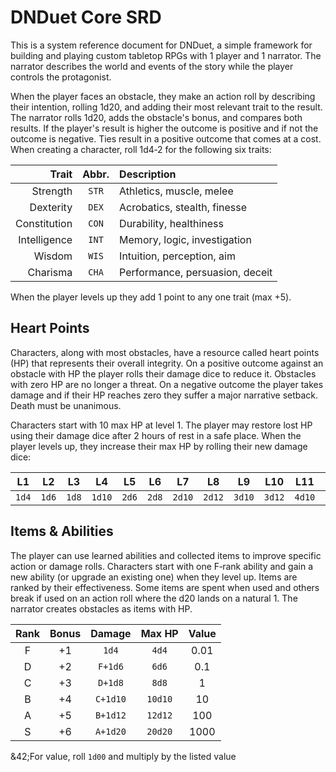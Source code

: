 # DNDuet Core SRD
This is a system reference document for DNDuet, a simple framework for building and playing custom tabletop RPGs with 1 player and 1 narrator. The narrator describes the world and events of the story while the player controls the protagonist.

When the player faces an obstacle, they make an action roll by describing their intention, rolling 1d20, and adding their most relevant trait to the result. The narrator rolls 1d20, adds the obstacle's bonus, and compares both results. If the player's result is higher the outcome is positive and if not the outcome is negative. Ties result in a positive outcome that comes at a cost. When creating a character, roll 1d4‐2 for the following six traits:

| Trait | Abbr. | Description |
| ---:|:---:|:--- |
| Strength | `STR` | Athletics, muscle, melee |
| Dexterity | `DEX` | Acrobatics, stealth, finesse |
| Constitution | `CON` | Durability, healthiness |
| Intelligence | `INT` | Memory, logic, investigation |
| Wisdom | `WIS` | Intuition, perception, aim |
| Charisma | `CHA` | Performance, persuasion, deceit |

When the player levels up they add 1 point to any one trait (max +5).

## Heart Points
Characters, along with most obstacles, have a resource called heart points (HP) that represents their overall integrity. On a positive outcome against an obstacle with HP the player rolls their damage dice to reduce it. Obstacles with zero HP are no longer a threat. On a negative outcome the player takes damage and if their HP reaches zero they suffer a major narrative setback. Death must be unanimous.

Characters start with 10 max HP at level 1. The player may restore lost HP using their damage dice after 2 hours of rest in a safe place. When the player levels up, they increase their max HP by rolling their new damage dice:

| L1 | L2 | L3 | L4 | L5 | L6 | L7 | L8 | L9 | L10 | L11 | L12 |
|:---:|:---:|:---:|:---:|:---:|:---:|:---:|:---:|:---:|:---:|:---:|:---:|
| `1d4` | `1d6` | `1d8` | `1d10` | `2d6` | `2d8` | `2d10` | `2d12` | `3d10` | `3d12` | `4d10` | `4d12` |

## Items & Abilities
The player can use learned abilities and collected items to improve specific action or damage rolls. Characters start with one F‐rank ability and gain a new ability (or upgrade an existing one) when they level up. Items are ranked by their effectiveness. Some items are spent when used and others break if used on an action roll where the d20 lands on a natural 1. The narrator creates obstacles as items with HP.

| Rank | Bonus | Damage | Max HP | Value |
|:---:|:---:|:---:|:---:|:---:|
| F | +1 | `1d4` | `4d4` | 0.01 |
| D | +2 | `F+1d6` | `6d6` | 0.1 |
| C | +3 | `D+1d8` | `8d8` | 1 |
| B | +4 | `C+1d10` | `10d10` | 10 |
| A | +5 | `B+1d12` | `12d12` | 100 |
| S | +6 | `A+1d20` | `20d20` | 1000 |

&42;For value, roll `1d00` and multiply by the listed value
